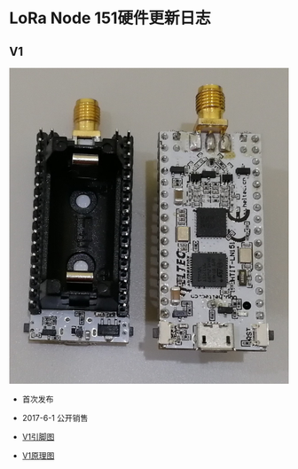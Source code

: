 # LoRa Node 151硬件更新日志

## V1

![](img/hardware_update_log/01.png)

- 首次发布
- 2017-6-1 公开销售

- [V1引脚图](http://resource.heltec.cn/download/LoRa_Node_151/LoRa_Node_151_Pinout_Diagram.pdf)

- [V1原理图](http://resource.heltec.cn/download/LoRa_Node_151/LoRa_Node_151_Block_Diagram_V1.pdf)

  

